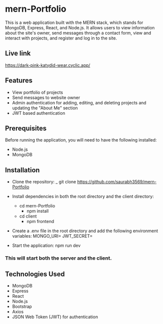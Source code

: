 # mern-Portfolio  
This is a web application built with the MERN stack, which stands for MongoDB, Express, React, and Node.js. It allows users to view information about the site's owner, send messages through a contact form, view and interact with projects, and register and log in to the site.

## Live link
https://dark-pink-katydid-wear.cyclic.app/

## Features

+ View portfolio of projects
+ Send messages to website owner
+ Admin authentication for adding, editing, and deleting projects and updating the "About Me" section
+ JWT based authentication

## Prerequisites
Before running the application, you will need to have the following installed:

+ Node.js
+ MongoDB

## Installation

+ Clone the repository: _
git clone https://github.com/saurabh3569/mern-Portfolio

+ Install dependencies in both the root directory and the client directory:
  - cd mern-Portfolio
    - npm install
  - cd client
    - npm frontend

+ Create a .env file in the root directory and add the following environment variables:
MONGO_URI=<your-mongodb-uri>
JWT_SECRET=<your-jwt-secret>


+ Start the application:
npm run dev

### This will start both the server and the client.

## Technologies Used
+ MongoDB
+ Express
+ React
+ Node.js
+ Bootstrap
+ Axios
+ JSON Web Token (JWT) for authentication


